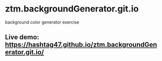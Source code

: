 # ztm.backgroundGenerator.git.io
background color generator exercise
## Live demo: https://hashtag47.github.io/ztm.backgroundGenerator.git.io/
